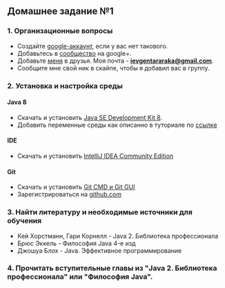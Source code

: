 ## Домашнее задание №1

### 1. Организационные вопросы

 * Создайте [google-аккаунт](https://accounts.google.com/SignUp?continue=https%3A%2F%2Fwww.google.com.ua%2F&hl=uk), если у вас нет такового.
 * Добавьтесь в [сообщество](https://plus.google.com/u/0/communities/105463363023981981201) на google+.
 * Добавьте [меня](https://plus.google.com/u/0/101873532288467998728) в друзья. Моя почта - **ievgentararaka@gmail.com**.
 * Сообщите мне свой ник в скайпе, чтобы я добавил вас в группу.

### 2. Установка и настройка среды

#### Java 8

 * Скачать и установить [Java SE Development Kit 8](http://www.oracle.com/technetwork/java/javase/downloads/jdk8-downloads-2133151.html).
 * Добавить переменные среды как описанно в туториале по [ссылке](http://java-course.ru/begin/install-jdk/)</br>

#### IDE

 * Скачать и установить [IntelliJ IDEA Community Edition](https://www.jetbrains.com/idea/#chooseYourEdition)

#### Git

 * Скачать и установить [Git CMD и Git GUI](https://git-scm.com/downloads)
 * Зарегистрироваться на [github.com](https://github.com/)

### 3. Найти литературу и необходимые источники для обучения

 * Кей Хорстманн, Гари Корнелл - Java 2. Библиотека профессионала
 * Брюс Эккель - Философия Java 4-е изд
 * Джошуа Блох - Java. Эффективное программирование

### 4. Прочитать вступительные главы из "Java 2. Библиотека профессионала" или "Философия Java".